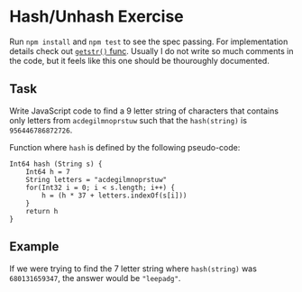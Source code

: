 # Hash/Unhash Exercise 

Run `npm install` and `npm test` to see the spec passing. For implementation details check out  [`getstr()` func](https://github.com/voronianski/hash-unhash-exercise/blob/master/spec.js#L13). Usually I do not write so much comments in the code, but it feels like this one should be thouroughly documented.

## Task

Write JavaScript code to find a 9 letter string of characters that contains only letters from `acdegilmnoprstuw` such that the `hash(string)` is `956446786872726`.

Function where `hash` is defined by the following pseudo-code:

```
Int64 hash (String s) {
    Int64 h = 7
    String letters = "acdegilmnoprstuw"
    for(Int32 i = 0; i < s.length; i++) {
        h = (h * 37 + letters.indexOf(s[i]))
    }
    return h
}
```

## Example

If we were trying to find the 7 letter string where `hash(string)` was `680131659347`, the answer would be `"leepadg"`.
